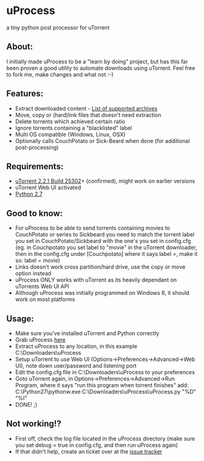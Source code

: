 uProcess
========

a tiny python post processor for uTorrent

About:
---------
I initially made uProcess to be a "learn by doing" project, but has this far been proven a good utility to automate downloads using uTorrent. Feel free to fork me, make changes and what not :-)

Features:
---------
- Extract downloaded content - [List of supported archives](http://www.rarlab.com/otherfmt.htm "List of supported archives")
- Move, copy or (hard)link files that doesn't need extraction
- Delete torrents which achieved certain ratio
- Ignore torrents containing a "blacklisted" label
- Multi OS compatible (Windows, Linux, OSX)
- Optionally calls CouchPotato or Sick-Beard when done (for additional post-processing)

Requirements:
---------
- [uTorrent 2.2.1 Build 25302](https://www.google.com/webhp?sourceid=chrome-instant&ion=1&ie=UTF-8#sclient=psy-ab&q=uTorrent+2.2.1+Build+25302&oq=uTorrent+2.2.1+Build+25302&gs_l=serp.12..0l2j0i30l2.6844.6844.0.8160.1.1.0.0.0.0.69.69.1.1.0...0.0...1c.1.14.psy-ab.ZcSwjn9xAbA&pbx=1&fp=1&biw=1920&bih=955&ion=1&bav=on.2,or.r_cp.r_qf.&cad=b
 "uTorrent 2.2.1 Build 25302")+ (confirmed), might work on earlier versions
- uTorrent Web UI activated
- [Python 2.7](http://www.python.org/download/releases/2.7/ "Python 2.7")

Good to know:
---------
- For uProcess to be able to send torrents containing movies to CouchPotato or series to Sickbeard you need to match the torrent label you set in CouchPotato/Sickbeard with the one's you set in config.cfg (eg. in Couchpotato you set label to "movie" in the uTorrent downloader, then in the config.cfg under [Couchpotato] where it says label =, make it so: label = movie)
- Links doesn't work cross partition/hard drive, use the copy or move option instead
- uProcess ONLY works with uTorrent as its heavily dependant on uTorrents Web UI API
- Although uProcess was initially programmed on Windows 8, it should work on most platforms

Usage:
---------
- Make sure you've installed uTorrent and Python correctly
- Grab uProcess [here](https://github.com/jkaberg/uProcess/archive/master.zip "here")
- Extract uProcess to any location, in this example C:\Downloaders\uProcess
- Setup uTorrent to use Web UI (Options->Preferences->Advanced->Web UI), note down user/password and listening port
- Edit the config.cfg file in C:\Downloaders\uProcess to your preferences
- Goto uTorrent again, in Options->Preferences->Advanced->Run Program, where it says "run this program when torrent finishes" add: C:\Python27\pythonw.exe C:\Downloaders\uProcess\uProcess.py "%D" "%I"
- DONE! ;)

Not working!?
---------
- First off, check the log file located in the uProcess directory (make sure you set debug = true in config.cfg, and then run uProcess again)
- If that didn't help, create an ticket over at the [issue tracker](https://github.com/jkaberg/uProcess/issues "issue tracker")
